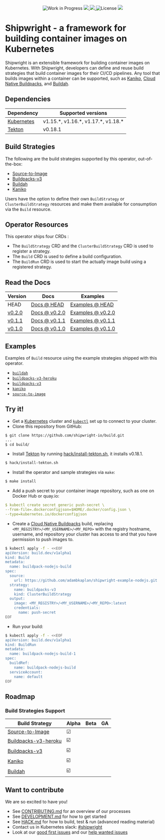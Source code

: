 <!--
Copyright The Shipwright Contributors

SPDX-License-Identifier: Apache-2.0
-->

<p align="center">
    <img alt="Work in Progress" src="https://img.shields.io/badge/Status-Work%20in%20Progress-informational">
    <a alt="GoReport" href="https://goreportcard.com/report/github.com/shipwright-io/build">
        <img src="https://goreportcard.com/badge/github.com/shipwright-io/build">
    </a>
    <a alt="Travis-CI Status" href="https://travis-ci.org/github/shipwright-io/build">
        <img src="https://travis-ci.org/shipwright-io/build.svg?branch=master">
    </a>
    <img alt="License" src="https://img.shields.io/github/license/shipwright-io/build">
    <a href="https://pkg.go.dev/mod/github.com/shipwright-io/build"> <img src="https://img.shields.io/badge/go.dev-reference-007d9c?logo=go&logoColor=white"></a>
</p>

# Shipwright - a framework for building container images on Kubernetes

Shipwright is an extensible framework for building container images on Kubernetes. With Shipwright,
developers can define and reuse build strategies that build container images for their CI/CD
pipelines. Any tool that builds images within a container can be supported, such
as [Kaniko](https://github.com/GoogleContainerTools/kaniko),
[Cloud Native Buildpacks](https://buildpacks.io/), and [Buildah](https://buildah.io/).

## Dependencies

| Dependency                                | Supported versions                     |
| ----------------------------------------- | -------------------------------------- |
| [Kubernetes](https://kubernetes.io/)      | v1.15.\*, v1.16.\*, v1.17.\*, v1.18.\* |
| [Tekton](https://cloud.google.com/tekton) | v0.18.1                                |

## Build Strategies

The following are the build strategies supported by this operator, out-of-the-box:

* [Source-to-Image](docs/buildstrategies.md#source-to-image)
* [Buildpacks-v3](docs/buildstrategies.md#buildpacks-v3)
* [Buildah](docs/buildstrategies.md#buildah)
* [Kaniko](docs/buildstrategies.md#kaniko)

Users have the option to define their own `BuildStrategy` or `ClusterBuildStrategy` resources and make them available for consumption via the `Build` resource.

## Operator Resources

This operator ships four CRDs :

* The `BuildStrategy` CRD and the `ClusterBuildStrategy` CRD is used to register a strategy.
* The `Build` CRD is used to define a build configuration.
* The `BuildRun` CRD is used to start the actually image build using a registered strategy.

## Read the Docs

| Version | Docs                           | Examples                    |
| ------- | ------------------------------ | --------------------------- |
| HEAD    | [Docs @ HEAD](/docs/README.md) | [Examples @ HEAD](/samples) |
| [v0.2.0](https://github.com/shipwright-io/build/releases/tag/v0.2.0)    | [Docs @ v0.2.0](https://github.com/shipwright-io/build/tree/v0.2.0/docs) | [Examples @ v0.2.0](https://github.com/shipwright-io/build/tree/v0.2.0/samples) |
| [v0.1.1](https://github.com/shipwright-io/build/releases/tag/v0.1.1)    | [Docs @ v0.1.1](https://github.com/shipwright-io/build/tree/v0.1.1/docs) | [Examples @ v0.1.1](https://github.com/shipwright-io/build/tree/v0.1.1/samples) |
| [v0.1.0](https://github.com/shipwright-io/build/releases/tag/v0.1.0)    | [Docs @ v0.1.0](https://github.com/shipwright-io/build/tree/v0.1.0/docs) | [Examples @ v0.1.0](https://github.com/shipwright-io/build/tree/v0.1.0/samples) |

## Examples

Examples of `Build` resource using the example strategies shipped with this operator.

* [`buildah`](samples/build/build_buildah_cr.yaml)
* [`buildpacks-v3-heroku`](samples/build/build_buildpacks-v3-heroku_cr.yaml)
* [`buildpacks-v3`](samples/build/build_buildpacks-v3_cr.yaml)
* [`kaniko`](samples/build/build_kaniko_cr.yaml)
* [`source-to-image`](samples/build/build_source-to-image_cr.yaml)

## Try it!

* Get a [Kubernetes](https://kubernetes.io/) cluster and [`kubectl`](https://kubernetes.io/docs/reference/kubectl/overview/) set up to connect to your cluster.
* Clone this repository from GitHub:

```bash
$ git clone https://github.com/shipwright-io/build.git
...
$ cd build/
```

* Install [Tekton](https://cloud.google.com/tekton) by running [hack/install-tekton.sh](hack/install-tekton.sh), it installs v0.18.1.

```bash
$ hack/install-tekton.sh
```

* Install the operator and sample strategies via `make`:

```bash
$ make install
```

* Add a push secret to your container image repository, such as one on Docker Hub or quay.io:

```yaml
$ kubectl create secret generic push-secret \
--from-file=.dockerconfigjson=$HOME/.docker/config.json \
--type=kubernetes.io/dockerconfigjson
```

* Create a [Cloud Native Buildpacks](samples/build/build_buildpacks_v3_cr.yaml) build, replacing
  `<MY_REGISTRY>/<MY_USERNAME>/<MY_REPO>` with the registry hostname, username, and repository your
  cluster has access to and that you have permission to push images to.

```bash
$ kubectl apply -f - <<EOF
apiVersion: build.dev/v1alpha1
kind: Build
metadata:
  name: buildpack-nodejs-build
spec:
  source:
    url: https://github.com/adambkaplan/shipwright-example-nodejs.git
  strategy:
    name: buildpacks-v3
    kind: ClusterBuildStrategy
  output:
    image: <MY_REGISTRY>/<MY_USERNAME>/<MY_REPO>:latest
    credentials:
      name: push-secret
EOF
```

* Run your build:

```bash
$ kubectl apply -f - <<EOF
apiVersion: build.dev/v1alpha1
kind: BuildRun
metadata:
  name: buildpack-nodejs-build-1
spec:
  buildRef:
    name: buildpack-nodejs-build
  serviceAccount:
    name: default
EOF
```

## Roadmap

### Build Strategies Support

| Build Strategy                                                                                  | Alpha | Beta | GA |
| ----------------------------------------------------------------------------------------------- | ----- | ---- | -- |
| [Source-to-Image](samples/buildstrategy/source-to-image/buildstrategy_source-to-image_cr.yaml)  | ☑     |      |    |
| [Buildpacks-v3-heroku](samples/buildstrategy/buildpacks-v3/buildstrategy_buildpacks-v3-heroku_cr.yaml)        | ☑️     |      |    |
| [Buildpacks-v3](samples/buildstrategy/buildpacks-v3/buildstrategy_buildpacks-v3_cr.yaml)        | ☑️     |      |    |
| [Kaniko](samples/buildstrategy/kaniko/buildstrategy_kaniko_cr.yaml)                             | ☑️     |      |    |
| [Buildah](samples/buildstrategy/buildah/buildstrategy_buildah_cr.yaml)                          | ☑️     |      |    |

## Want to contribute

We are so excited to have you!

- See [CONTRIBUTING.md](CONTRIBUTING.md) for an overview of our processes
- See [DEVELOPMENT.md](DEVELOPMENT.md) for how to get started
- See [HACK.md](HACK.md) for how to build, test & run
  (advanced reading material)
- Contact us in Kubernetes slack: [#shipwright](https://kubernetes.slack.com/messages/shipwright)
- Look at our
  [good first issues](https://github.com/shipwright-io/build/issues?q=is%3Aissue+is%3Aopen+label%3A%22good+first+issue%22)
  and our
  [help wanted issues](https://github.com/shipwright-io/build/issues?q=is%3Aissue+is%3Aopen+label%3A%22help+wanted%22)

[corev1container]: https://github.com/kubernetes/api/blob/v0.17.3/core/v1/types.go#L2106
[pipelinesoperator]: https://www.openshift.com/learn/topics/pipelines
[operatorsdk]: https://github.com/operator-framework/operator-sdk
